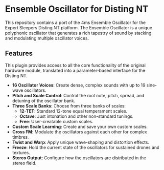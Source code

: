 # Ensemble Oscillator for Disting NT

This repository contains a port of the 4ms Ensemble Oscillator for the Expert Sleepers Disting NT platform. The Ensemble Oscillator is a unique polyphonic oscillator that generates a rich tapestry of sound by stacking and modulating multiple oscillator voices.

## Features

This plugin provides access to all the core functionality of the original hardware module, translated into a parameter-based interface for the Disting NT.

*   **16 Oscillator Voices**: Create dense, complex sounds with up to 16 sine-wave oscillators.
*   **Pitch and Scale Control**: Control the root note, pitch, spread, and detuning of the oscillator bank.
*   **Three Scale Banks**: Choose from three banks of scales:
    *   **12-TET**: Standard 12-tone equal temperament scales.
    *   **Octave**: Just intonation and other non-standard tunings.
    *   **Free**: User-creatable custom scales.
*   **Custom Scale Learning**: Create and save your own custom scales.
*   **Cross FM**: Modulate the oscillators against each other for complex timbres.
*   **Twist and Warp**: Apply unique wave-shaping and distortion effects.
*   **Freeze**: Hold the current state of the oscillators for sustained drones and textures.
*   **Stereo Output**: Configure how the oscillators are distributed in the stereo field. 